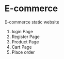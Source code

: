 # E-commerce
E-commerce static website

1. login Page
2. Register Page
3. Product Page
4. Cart Page
5. Place order
